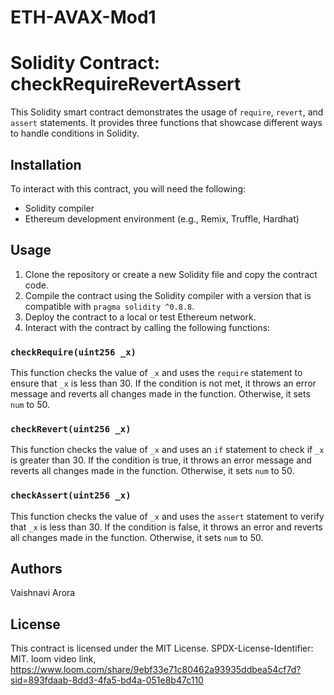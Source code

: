 # ETH-AVAX-Mod1
# Solidity Contract: checkRequireRevertAssert

This Solidity smart contract demonstrates the usage of `require`, `revert`, and `assert` statements. It provides three functions that showcase different ways to handle conditions in Solidity.

## Installation

To interact with this contract, you will need the following:

- Solidity compiler
- Ethereum development environment (e.g., Remix, Truffle, Hardhat)

## Usage

1. Clone the repository or create a new Solidity file and copy the contract code.
2. Compile the contract using the Solidity compiler with a version that is compatible with `pragma solidity ^0.8.8`.
3. Deploy the contract to a local or test Ethereum network.
4. Interact with the contract by calling the following functions:

### `checkRequire(uint256 _x)`

This function checks the value of `_x` and uses the `require` statement to ensure that `_x` is less than 30. If the condition is not met, it throws an error message and reverts all changes made in the function. Otherwise, it sets `num` to 50.

### `checkRevert(uint256 _x)`

This function checks the value of `_x` and uses an `if` statement to check if `_x` is greater than 30. If the condition is true, it throws an error message and reverts all changes made in the function. Otherwise, it sets `num` to 50.

### `checkAssert(uint256 _x)`

This function checks the value of `_x` and uses the `assert` statement to verify that `_x` is less than 30. If the condition is false, it throws an error and reverts all changes made in the function. Otherwise, it sets `num` to 50.

## Authors
Vaishnavi Arora

## License
This contract is licensed under the MIT License. SPDX-License-Identifier: MIT.
loom video link, https://www.loom.com/share/9ebf33e71c80462a93935ddbea54cf7d?sid=893fdaab-8dd3-4fa5-bd4a-051e8b47c110


